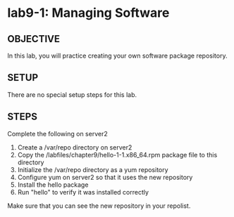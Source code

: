 # lab9-1: Managing Software
## OBJECTIVE

In this lab, you will practice creating your own software package repository.

## SETUP

There are no special setup steps for this lab.

## STEPS

Complete the following on server2

1.  Create a /var/repo directory on server2
1.  Copy the /labfiles/chapter9/hello-1-1.x86_64.rpm package file to this directory
1.  Initialize the /var/repo directory as a yum repository
1.  Configure yum on server2 so that it uses the new repository
1.  Install the hello package
1.  Run "hello" to verify it was installed correctly

Make sure that you can see the new repository in your repolist.
